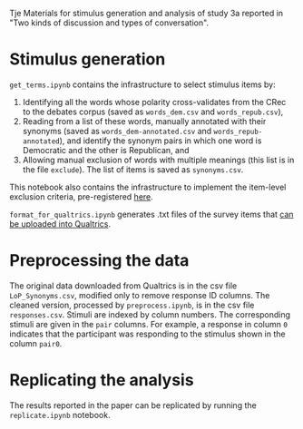  Tje Materials for stimulus generation and analysis of study 3a reported in "Two kinds of discussion and types of conversation".

# Stimulus generation
`get_terms.ipynb` contains the infrastructure to select stimulus items by:
1. Identifying all the words whose polarity cross-validates from the CRec to the debates corpus (saved as `words_dem.csv` and `words_repub.csv`),
2. Reading from a list of these words, manually annotated with their synonyms (saved as `words_dem-annotated.csv` and `words_repub-annotated`), and identify the synonym pairs in which one word is Democratic and the other is Republican, and
3. Allowing manual exclusion of words with multiple meanings (this list is in the file `exclude`).
The list of items is saved as `synonyms.csv`.

This notebook also contains the infrastructure to implement the item-level exclusion criteria, pre-registered [here](https://osf.io/29yac).

`format_for_qualtrics.ipynb` generates .txt files of the survey items that [can be uploaded into Qualtrics](https://www.siue.edu/its/qualtrics/pdf/advanced_survey/QualtricsImportExportSurveysAdv.pdf).

# Preprocessing the data
The original data downloaded from Qualtrics is in the csv file `LoP_Synonyms.csv`, modified only to remove response ID columns. The cleaned version, processed by `preprocess.ipynb`, is in the csv file `responses.csv`. Stimuli are indexed by column numbers. The corresponding stimuli are given in the `pair` columns. For example, a response in column `0` indicates that the participant was responding to the stimulus shown in the column `pair0`. 

# Replicating the analysis
The results reported in the paper can be replicated by running the `replicate.ipynb` notebook.
